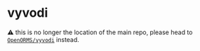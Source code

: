 # vyvodi
⚠️ this is no longer the location of the main repo, please head to [`OpenORMS/vyvodi`](https://github.com/OpenORMS/vyvodi) instead.
